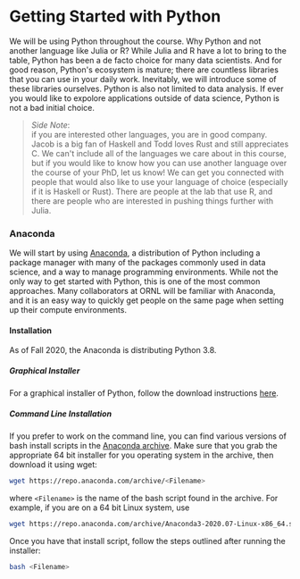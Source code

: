 # Getting Started with Python

We will be using Python throughout the course. Why Python and not
another language like Julia or R? While Julia and R have a lot to
bring to the table, Python has been a de facto choice for many 
data scientists. And for good reason, Python's ecosystem is mature;
there are countless libraries that you can use in your daily work.
Inevitably, we will introduce some of these libraries ourselves. 
Python is also not limited to data analysis. If ever you would 
like to expolore applications outside of data science, Python is 
not a bad initial choice.

> *Side Note*:\
> if you are interested other languages, you are in good
> company. Jacob is a big fan of Haskell and Todd loves Rust and still
> appreciates C. We can't include all of the languages we care about in
> this course, but if you would like to know how you can use another language
> over the course of your PhD, let us know! We can get you connected with
> people that would also like to use your language of choice (especially
> if it is Haskell or Rust). There are people at the lab that use R, 
> and there are people who are interested in pushing things further with Julia.

### Anaconda

We will start by using [Anaconda][1], a distribution of Python 
including a package manager with many of the packages commonly 
used in data science, and a way to manage programming environments. 
While not the only way to get started with Python, this is one of the 
most common approaches. Many collaborators at ORNL will be familiar 
with Anaconda, and it is an easy way to quickly get people on the same 
page when setting up their compute environments.

#### Installation

As of Fall 2020, the Anaconda is distributing Python 3.8. 

##### Graphical Installer

For a graphical installer of Python, follow the download instructions [here][1]. 

##### Command Line Installation

If you prefer to work on the command line, you can find various versions 
of bash install scripts in the [Anaconda archive][2]. Make sure that you 
grab the appropriate 64 bit installer for you operating system in the archive,
then download it using wget:

```bash
wget https://repo.anaconda.com/archive/<Filename>
```

where `<Filename>` is the name of the bash script found in the archive. For
example, if you are on a 64 bit Linux system, use

```bash
wget https://repo.anaconda.com/archive/Anaconda3-2020.07-Linux-x86_64.sh
```

Once you have that install script, follow the steps outlined after running the 
installer:

```bash
bash <Filename>
```


[comment]: References

[1]: https://www.anaconda.com/products/individual
[2]: https://repo.anaconda.com/archive/
